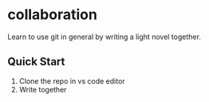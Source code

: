 # collaboration
Learn to use git in general by writing a light novel together.

## Quick Start

1. Clone the repo in vs code editor
2. Write together 
